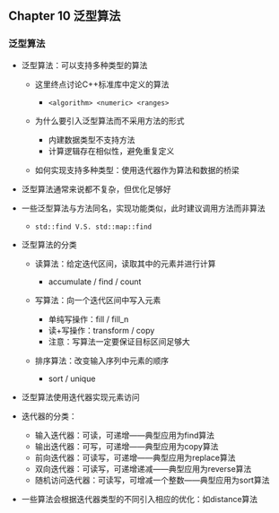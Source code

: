 ## Chapter 10 泛型算法

### 泛型算法

- 泛型算法：可以支持多种类型的算法
  - 这里终点讨论C++标准库中定义的算法
    - `<algorithm> <numeric> <ranges>`
  
  - 为什么要引入泛型算法而不采用方法的形式
    - 内建数据类型不支持方法
    - 计算逻辑存在相似性，避免重复定义
  
  - 如何实现支持多种类型：使用迭代器作为算法和数据的桥梁
  
- 泛型算法通常来说都不复杂，但优化足够好
- 一些泛型算法与方法同名，实现功能类似，此时建议调用方法而非算法
  - `std::find V.S. std::map::find`

- 泛型算法的分类
  - 读算法：给定迭代区间，读取其中的元素并进行计算
    - accumulate / find / count

  - 写算法：向一个迭代区间中写入元素
    - 单纯写操作：fill / fill_n
    - 读+写操作：transform / copy
    - 注意：写算法一定要保证目标区间足够大

  - 排序算法：改变输入序列中元素的顺序
    - sort / unique


- 泛型算法使用迭代器实现元素访问
- 迭代器的分类：

  - 输入迭代器：可读，可递增——典型应用为find算法
  - 输出迭代器：可写，可递增——典型应用为copy算法
  - 前向迭代器：可读写，可递增——典型应用为replace算法
  - 双向迭代器：可读写，可递增递减——典型应用为reverse算法
  - 随机访问迭代器：可读写，可增减一个整数——典型应用为sort算法

- 一些算法会根据迭代器类型的不同引入相应的优化：如distance算法























